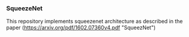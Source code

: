### SqueezeNet

This repository implements squeezenet architecture as described in the paper (https://arxiv.org/pdf/1602.07360v4.pdf "SqueezNet")
